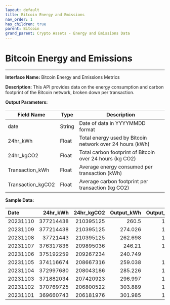 ```yaml
---
layout: default
title: Bitcoin Energy and Emissions
nav_order: 1
has_children: true
parent: Bitcoin
grand_parent: Crypto Assets - Energy and Emissions Data
---
```


# Bitcoin Energy and Emissions
---

**Interface Name:** Bitcoin Energy and Emissions Metrics

**Description:** This API provides data on the energy consumption and carbon footprint of the Bitcoin network, broken down per transaction.

**Output Parameters:**

| Field Name | Type | Description |
| --- | --- | --- |
| date | String | Date of data in YYYYMMDD format |
| 24hr_kWh | Float | Total energy used by Bitcoin network over 24 hours (kWh) |
| 24hr_kgCO2 | Float | Total carbon footprint of Bitcoin over 24 hours (kg CO2) |
| Transaction_kWh | Float | Average energy consumed per transaction (kWh) |
| Transaction_kgCO2 | Float | Average carbon footprint per transaction (kg CO2) |

**Sample Data:**

| Date     |   24hr_kWh |   24hr_kgCO2 |   Output_kWh |   Output_kgCO2 |
|:---------|-----------:|-------------:|-------------:|---------------:|
| 20231110 |  377214438 |    210395125 |      260.5   |        145.296 |
| 20231109 |  377214438 |    210395125 |      274.026 |        152.841 |
| 20231108 |   37721443 |    210395125 |      262.698 |        146.523 |
| 20231107 |  376317836 |    209895036 |      246.21  |        137.326 |
| 20231106 |  375192259 |    209267234 |      240.749 |        134.28  |
| 20231105 |  374116674 |    208667316 |      259.038 |        144.481 |
| 20231104 |  372997680 |    208043186 |      285.226 |        159.087 |
| 20231103 |  371882034 |    207420923 |      296.997 |        165.653 |
| 20231102 |  370769725 |    206800522 |      303.889 |        169.497 |
| 20231101 |  369660743 |    206181976 |      301.985 |        168.435 |

